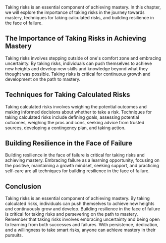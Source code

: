 
Taking risks is an essential component of achieving mastery. In this chapter, we will explore the importance of taking risks in the journey towards mastery, techniques for taking calculated risks, and building resilience in the face of failure.

The Importance of Taking Risks in Achieving Mastery
---------------------------------------------------

Taking risks involves stepping outside of one's comfort zone and embracing uncertainty. By taking risks, individuals can push themselves to achieve new heights and develop new skills and knowledge beyond what they thought was possible. Taking risks is critical for continuous growth and development on the path to mastery.

Techniques for Taking Calculated Risks
--------------------------------------

Taking calculated risks involves weighing the potential outcomes and making informed decisions about whether to take a risk. Techniques for taking calculated risks include defining goals, assessing potential outcomes, weighing the pros and cons, seeking advice from trusted sources, developing a contingency plan, and taking action.

Building Resilience in the Face of Failure
------------------------------------------

Building resilience in the face of failure is critical for taking risks and achieving mastery. Embracing failure as a learning opportunity, focusing on the positive, maintaining a growth mindset, seeking support, and practicing self-care are all techniques for building resilience in the face of failure.

Conclusion
----------

Taking risks is an essential component of achieving mastery. By taking calculated risks, individuals can push themselves to achieve new heights and continuously grow and develop. Building resilience in the face of failure is critical for taking risks and persevering on the path to mastery. Remember that taking risks involves embracing uncertainty and being open to learning from both successes and failures. With persistence, dedication, and a willingness to take smart risks, anyone can achieve mastery in their pursuits.
